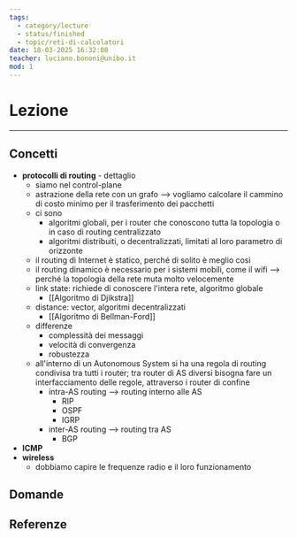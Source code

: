 ```yaml
---
tags:
  - category/lecture
  - status/finished
  - topic/reti-di-calcolatori
date: 18-03-2025 16:32:08
teacher: luciano.bononi@unibo.it
mod: 1
---
```

# Lezione
---
## Concetti
- **protocolli di routing** - dettaglio
	- siamo nel control-plane
	- astrazione della rete con un grafo --> vogliamo calcolare il cammino di costo minimo per il trasferimento dei pacchetti
	- ci sono
		- algoritmi globali, per i router che conoscono tutta la topologia o in caso di routing centralizzato
		- algoritmi distribuiti, o decentralizzati, limitati al loro parametro di orizzonte
	- il routing di Internet è statico, perché di solito è meglio così
	- il routing dinamico è necessario per i sistemi mobili, come il wifi --> perché la topologia della rete muta molto velocemente
	- link state: richiede di conoscere l'intera rete, algoritmo globale
		- [[Algoritmo di Djikstra]]
	- distance: vector, algoritmi decentralizzati
		- [[Algoritmo di Bellman-Ford]]
	- differenze
		- complessità dei messaggi
		- velocità di convergenza
		- robustezza
	- all'interno di un Autonomous System si ha una regola di routing condivisa tra tutti i router; tra router di AS diversi bisogna fare un interfacciamento delle regole, attraverso i router di confine
		- intra-AS routing --> routing interno alle AS
			- RIP
			- OSPF
			- IGRP
		- inter-AS routing --> routing tra AS
			- BGP
- **ICMP**
- **wireless**
	- dobbiamo capire le frequenze radio e il loro funzionamento

## Domande

## Referenze
